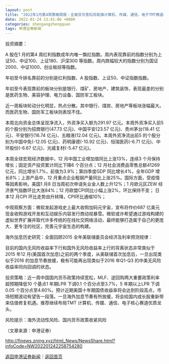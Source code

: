 ```yaml
---
layout: post
title: "2022年1月第4周策略周报：全面货币宽松将助推计算机、传媒、通信、电子TMT赛道继续崛起"
date: 2022-01-24 13:41:06 +0800
categories: shengangzhengquan
tags: 申港证券新闻
---
```

<p>投资摘要：</p>
 <p>A 股在1 月的第4 周红利指数成年内唯一飘红指数。周内表现靠前的指数分别为上证50、中证100、上证180、沪深300 等指数。周内跌幅较大的指数分别为国证2000、中证1000、创业板综等指数。</p>
 <p>年初至今排名靠前的分别是红利指数、A 股指数、上证50、中证指数指数。</p>
 <p>年初至今表现靠前的板块分别是银行、煤矿、房地产、建筑装饰，表现最差的分别是医药生物、美容护理、电力设备、国防军工板块。</p>
 <p>近一周板块轮动分化明显，热点分散。其中银行、煤炭、房地产等板块涨幅最大。而医药生物、国防军工板块则表现不佳。</p>
 <p>本周北向资金总体呈现净流入，外资净买入额为291.97 亿元。本周外资净买入前5 的个股分别为招商银行(47.73 亿元)、中国平安(23.57 亿元)、贵州茅台(18.41 亿元)、平安银行(16.74 亿元)、五粮液(12.04 亿元)。本周外资净流出前5 的个股分别为中国中免(-12.05 亿元)、药明康德(-10.92 亿元)、恒瑞医药(-6.71 亿元)、中环股份(-6.67 亿元)、光威复材(-5.47 亿元)。</p>
 <p>本周全球宏观经济数据中，12 月中国工业增加值同比上涨13%，连续3 个月保持增长；固定资产投资累计同比下降6 个百分点；12 月社会消费品零售总额41269 亿元，同比增长1.7%，前值为3.9%；第四季度GDP 同比增长4%，全年GDP 增长8%；上游产品中，12 月重点企业粗钢产量同比上涨25%。国际方面，受疫情等因素影响，美国1 月8 日当周初次申请失业金人数上升12%；1 月欧元区ZEW 经济景气指数环比大涨84%；12 月欧盟CPI同比小幅上涨2%，环比保持不变； 日本12 月CPI 环比走势由升转降，CPI环比通缩10%；</p>
 <p>中观观察方面：微软发起游戏史上最大收购加码元宇宙，宣布将作价687 亿美元现金收购游戏开发和互动娱乐内容发行商动视暴雪。微软或许希望通过游戏构建的虚拟世界扩展并取代许多传统的在线社交网络活动，最终能够打造属于自己的更庞大、更专注的社区，完善元宇宙生态的构建。</p>
 <p>海外加息历史研究：全面回顾2015 全年美联储委员会经济及利率预测规律：</p>
 <p>目前的国内无风险收益率下行和国外无风险收益率上行的背离状态非常类似于2015 年12 月(美国首次加息)之前的两个季度，从美联储首次加息后，一旦出现类似于2016 的加息节奏放缓，极有可能再出现类似于2016 年Q1-Q3 的中美无风险收益率同向回调的状态。</p>
 <p>投资策略：近一周中国国内货币政策持续宽松，MLF、逆回购两大重要政策利率超预期降低10 个基点1 年期LPR 下调0.1 个百分点至3.7%，5 年期以上LPR 下调0.05 个百分点至4.60%。预计近期美国十年期国债收益率将会达到阶段高点，市场短期波动有望告一段落。一旦海外加息节奏有所放缓，将会给国内成长股重新带来估值修复机遇。推荐继续布局TMT 计算机、传媒、通信、电子核心赛道优质龙头。</p>
 <p>风险提示：海外流动性风险、国内货币政策收紧风险</p><p class="em_media">（文章来源：申港证券）</p>

<http://finews.zning.xyz/html_News/NewsShare.html?infoCode=NW202201242258754280>

[返回申港证券新闻](//finews.withounder.com/category/shengangzhengquan.html)｜[返回首页](//finews.withounder.com/)